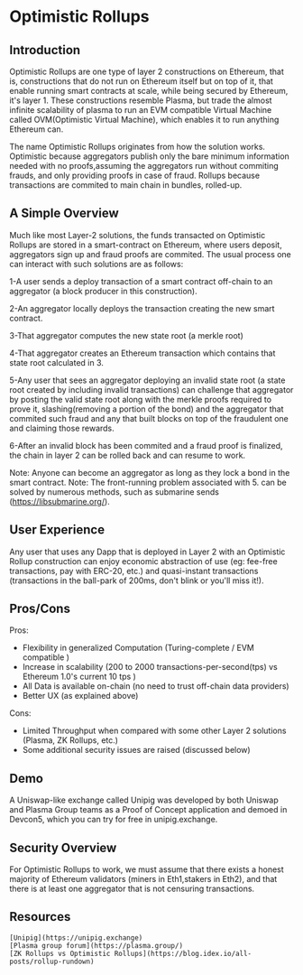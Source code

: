 # Optimistic Rollups
## Introduction
Optimistic Rollups are one type of layer 2 constructions on Ethereum, that is, constructions that do not run on Ethereum itself but on top of it, that enable running smart contracts at scale, while being secured by Ethereum, it's layer 1. These constructions resemble Plasma, but trade the almost infinite scalability of plasma to run an EVM compatible Virtual Machine called OVM(Optimistic Virtual Machine), which enables it to run anything Ethereum can.

The name Optimistic Rollups originates from how the solution works. Optimistic because aggregators publish only the bare minimum information needed with no proofs,assuming the aggregators run without commiting frauds, and only providing proofs in case of fraud. Rollups because transactions are commited to main chain in bundles, rolled-up.

## A Simple Overview
Much like most Layer-2 solutions, the funds transacted on Optimistic Rollups are stored in a smart-contract on Ethereum, where users deposit, aggregators sign up and fraud proofs are commited. The usual process one can interact with such solutions are as follows:

1-A user sends a deploy transaction of a smart contract off-chain to an aggregator (a block producer in this construction).

2-An aggregator locally deploys the transaction creating the new smart contract.

3-That aggregator computes the new state root (a merkle root)

4-That aggregator creates an Ethereum transaction which contains that state root calculated in 3.

5-Any user that sees an aggregator deploying an invalid state root (a state root created by including invalid transactions) can challenge that aggregator by posting the valid state root along with the merkle proofs required to prove it, slashing(removing a portion of the bond) and the aggregator that commited such fraud and any that built blocks on top of the fraudulent one and claiming those rewards.

6-After an invalid block has been commited and a fraud proof is finalized, the chain in layer 2 can be rolled back and can resume to work.

Note: Anyone can become an aggregator as long as they lock a bond in the smart contract.
Note: The front-running problem associated with 5. can be solved by numerous methods, such as submarine sends (https://libsubmarine.org/).

## User Experience
Any user that uses any Dapp that is deployed in Layer 2 with an Optimistic Rollup construction can enjoy economic abstraction of use (eg: fee-free transactions, pay with ERC-20, etc.) and quasi-instant transactions (transactions in the ball-park of 200ms, don't blink or you'll miss it!).

## Pros/Cons
Pros:
 + Flexibility in generalized Computation (Turing-complete / EVM compatible )
 + Increase in scalability (200 to 2000 transactions-per-second(tps) vs Ethereum 1.0's current 10 tps )
 + All Data is available on-chain (no need to trust off-chain data providers)
 + Better UX (as explained above)
 
Cons:
 - Limited Throughput when compared with some other Layer 2 solutions (Plasma, ZK Rollups, etc.)
 - Some additional security issues are raised (discussed below)

## Demo
A Uniswap-like exchange called Unipig was developed by both Uniswap and Plasma Group teams as a Proof of Concept application and demoed in Devcon5, which you can try for free in unipig.exchange.

## Security Overview
For Optimistic Rollups to work, we must assume that there exists a honest majority of Ethereum validators (miners in Eth1,stakers in Eth2), and that there is at least one aggregator that is not censuring transactions.

## Resources
	[Unipig](https://unipig.exchange)
	[Plasma group forum](https://plasma.group/)
	[ZK Rollups vs Optimistic Rollups](https://blog.idex.io/all-posts/rollup-rundown)
